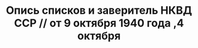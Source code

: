 ---
title: Опись списков и заверитель НКВД ССР // от 9 октября 1940 года ,4 октября
description: РГАСПИ, ф.17, т.11, оп.171, дело 419, лист 278
images:
- /disk/pictures/v11/17-171-419-278.jpg
- /disk/pictures/v11/17-171-419-279.jpg
---